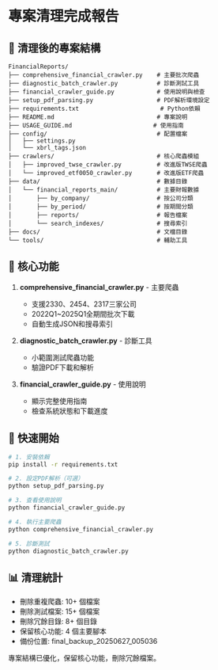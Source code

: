 # 專案清理完成報告

## 📁 清理後的專案結構

```
FinancialReports/
├── comprehensive_financial_crawler.py    # 主要批次爬蟲
├── diagnostic_batch_crawler.py           # 診斷測試工具
├── financial_crawler_guide.py            # 使用說明與檢查
├── setup_pdf_parsing.py                  # PDF解析環境設定
├── requirements.txt                       # Python依賴
├── README.md                             # 專案說明
├── USAGE_GUIDE.md                       # 使用指南
├── config/                               # 配置檔案
│   ├── settings.py
│   └── xbrl_tags.json
├── crawlers/                             # 核心爬蟲模組
│   ├── improved_twse_crawler.py          # 改進版TWSE爬蟲
│   └── improved_etf0050_crawler.py       # 改進版ETF爬蟲
├── data/                                 # 數據目錄
│   └── financial_reports_main/           # 主要財報數據
│       ├── by_company/                   # 按公司分類
│       ├── by_period/                    # 按期間分類
│       ├── reports/                      # 報告檔案
│       └── search_indexes/               # 搜尋索引
├── docs/                                 # 文檔目錄
└── tools/                                # 輔助工具
```

## 🎯 核心功能

1. **comprehensive_financial_crawler.py** - 主要爬蟲
   - 支援2330、2454、2317三家公司
   - 2022Q1~2025Q1全期間批次下載
   - 自動生成JSON和搜尋索引

2. **diagnostic_batch_crawler.py** - 診斷工具
   - 小範圍測試爬蟲功能
   - 驗證PDF下載和解析

3. **financial_crawler_guide.py** - 使用說明
   - 顯示完整使用指南
   - 檢查系統狀態和下載進度

## 🚀 快速開始

```bash
# 1. 安裝依賴
pip install -r requirements.txt

# 2. 設定PDF解析（可選）
python setup_pdf_parsing.py

# 3. 查看使用說明
python financial_crawler_guide.py

# 4. 執行主要爬蟲
python comprehensive_financial_crawler.py

# 5. 診斷測試
python diagnostic_batch_crawler.py
```

## 📊 清理統計

- 刪除重複爬蟲: 10+ 個檔案
- 刪除測試檔案: 15+ 個檔案
- 刪除冗餘目錄: 8+ 個目錄
- 保留核心功能: 4 個主要腳本
- 備份位置: final_backup_20250627_005036

專案結構已優化，保留核心功能，刪除冗餘檔案。

